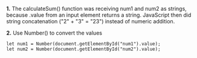 **1.**
The calculateSum() function was receiving num1 and num2 as strings, because .value from an input element returns a string.
JavaScript then did string concatenation ("2" + "3" = "23") instead of numeric addition.

**2.**
Use Number() to convert the values
```
let num1 = Number(document.getElementById("num1").value);
let num2 = Number(document.getElementById("num2").value);
```